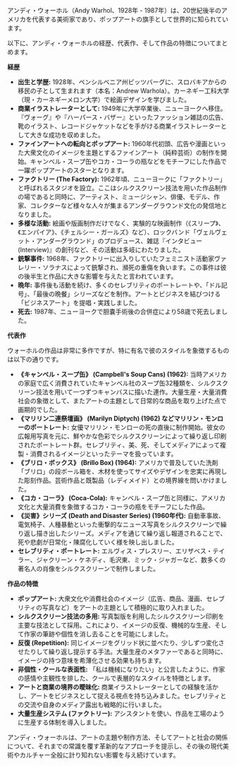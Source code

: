アンディ・ウォーホル（Andy Warhol、1928年 - 1987年）は、20世紀後半のアメリカを代表する美術家であり、ポップアートの旗手として世界的に知られています。

以下に、アンディ・ウォーホルの経歴、代表作、そして作品の特徴についてまとめます。

**経歴**

* **出生と学歴:** 1928年、ペンシルベニア州ピッツバーグに、スロバキアからの移民の子として生まれます（本名：Andrew Warhola）。カーネギー工科大学（現・カーネギーメロン大学）で絵画デザインを学びました。
* **商業イラストレーターとして:** 1949年に大学卒業後、ニューヨークへ移住。『ヴォーグ』や『ハーパース・バザー』といったファッション雑誌の広告、靴のイラスト、レコードジャケットなどを手がける商業イラストレーターとして大きな成功を収めました。
* **ファインアートへの転向とポップアート:** 1960年代初頭、広告や漫画といった大衆文化のイメージを主題とするファインアート（純粋芸術）の制作を開始。キャンベル・スープ缶やコカ・コーラの瓶などをモチーフにした作品で一躍ポップアートのスターとなります。
* **ファクトリー (The Factory):** 1962年頃、ニューヨークに「ファクトリー」と呼ばれるスタジオを設立。ここはシルクスクリーン技法を用いた作品制作の場であると同時に、アーティスト、ミュージシャン、俳優、モデル、作家、コレクターなど様々な人々が集まるアンダーグラウンド文化の発信地となりました。
* **多様な活動:** 絵画や版画制作だけでなく、実験的な映画制作（《スリープ》、《エンパイア》、《チェルシー・ガールズ》など）、ロックバンド「ヴェルヴェット・アンダーグラウンド」のプロデュース、雑誌『インタビュー (Interview)』の創刊など、その活動は多岐にわたりました。
* **銃撃事件:** 1968年、ファクトリーに出入りしていたフェミニスト活動家ヴァレリー・ソラナスによって銃撃され、瀕死の重傷を負います。この事件は彼の後半生と作品に大きな影響を与えたと言われています。
* **晩年:** 事件後も活動を続け、多くのセレブリティのポートレートや、「ドル記号」、「最後の晩餐」シリーズなどを制作。アートとビジネスを結びつける「ビジネスアート」を提唱・実践しました。
* **死去:** 1987年、ニューヨークで胆嚢手術後の合併症により58歳で死去しました。

**代表作**

ウォーホルの作品は非常に多作ですが、特に有名で彼のスタイルを象徴するものは以下の通りです。

* **《キャンベル・スープ缶》 (Campbell's Soup Cans) (1962):** 当時アメリカの家庭で広く消費されていたキャンベル社のスープ缶32種類を、シルクスクリーン技法を用いて一つずつキャンバスに描いた連作。大量生産・大量消費社会の象徴として、またアートの主題として日常的な商品を取り上げた点で画期的でした。
* **《マリリン二連祭壇画》 (Marilyn Diptych) (1962) などマリリン・モンローのポートレート:** 女優マリリン・モンローの死の直後に制作開始。彼女の広報用写真を元に、鮮やかな色彩でシルクスクリーンによって繰り返し印刷されたポートレート群。セレブリティ、美、死、そしてメディアによって複製・消費されるイメージといったテーマを扱っています。
* **《ブリロ・ボックス》 (Brillo Box) (1964):** アメリカで普及していた洗剤「ブリロ」の段ボール箱を、木材を使ってサイズやデザインを忠実に再現した彫刻作品。芸術作品と既製品（レディメイド）との境界線を問いかけました。
* **《コカ・コーラ》 (Coca-Cola):** キャンベル・スープ缶と同様に、アメリカ文化と大量消費を象徴するコカ・コーラの瓶をモチーフにした作品。
* **《災害》シリーズ (Death and Disaster Series) (1960年代):** 自動車事故、電気椅子、人種暴動といった衝撃的なニュース写真をシルクスクリーンで繰り返し描き出したシリーズ。メディアを通じて繰り返し報道されることで、死や悲劇が日常化・陳腐化していく様を映し出しました。
* **セレブリティ・ポートレート:** エルヴィス・プレスリー、エリザベス・テイラー、ジャクリーン・ケネディ、毛沢東、ミック・ジャガーなど、数多くの著名人の肖像をシルクスクリーンで制作しました。

**作品の特徴**

* **ポップアート:** 大衆文化や消費社会のイメージ（広告、商品、漫画、セレブリティの写真など）をアートの主題として積極的に取り入れました。
* **シルクスクリーン技法の多用:** 写真製版を利用したシルクスクリーン印刷を主要な技法として採用。これにより、イメージの反復、機械的な生産、そして作家の筆跡や個性を消し去ることを可能にしました。
* **反復 (Repetition):** 同じイメージをグリッド状に並べたり、少しずつ変化させたりして繰り返し提示する手法。大量生産のメタファーであると同時に、イメージの持つ意味を希薄化させる効果も持ちます。
* **非個性・クールな表面性:** 「私は機械になりたい」と公言したように、作家の感情や主観性を排した、クールで表層的なスタイルを特徴とします。
* **アートと商業の境界の曖昧化:** 商業イラストレーターとしての経験を活かし、アートをビジネスとして捉える視点を持ち込みました。セレブリティとの交流や自身のメディア露出も戦略的に行いました。
* **大量生産システム (ファクトリー):** アシスタントを使い、作品を工場のように生産する体制を導入しました。

アンディ・ウォーホルは、アートの主題や制作方法、そしてアートと社会の関係について、それまでの常識を覆す革新的なアプローチを提示し、その後の現代美術やカルチャー全般に計り知れない影響を与え続けています。